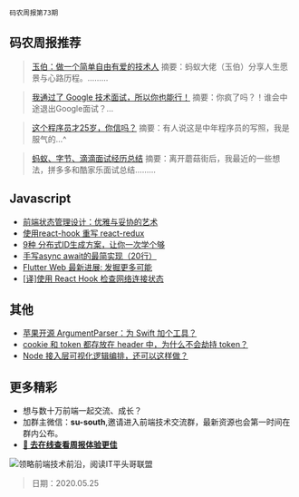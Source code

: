 `码农周报第73期`

## 码农周报推荐

> [玉伯：做一个简单自由有爱的技术人](https://segmentfault.com/a/1190000022676508)
> 摘要：蚂蚁大佬（玉伯）分享人生愿景与心路历程。………


> [我通过了 Google 技术面试，所以你也能行！](https://mp.weixin.qq.com/s/gysyLBtYheOeerI4rIcFYw)
> 摘要：你疯了吗？！谁会中途退出Google面试？…

> [这个程序员才25岁，你信吗？](https://mp.weixin.qq.com/s/qOk-FK1CvCZ-ha3yR0g01A)
> 摘要：有人说这是中年程序员的写照，我是服气的…^

> [蚂蚁、字节、滴滴面试经历总结](https://segmentfault.com/a/1190000022699189)
> 摘要：离开蘑菇街后，我最近的一些想法，拼多多和酷家乐面试总结………



## Javascript


- [前端状态管理设计：优雅与妥协的艺术](https://cdc.tencent.com/2020/05/22/frontend-state-management-research/)
- [使用react-hook 重写 react-redux](https://www.javascriptc.com/3804.html)
- [9种 分布式ID生成方案，让你一次学个够](https://segmentfault.com/a/1190000022717820)
- [手写async await的最简实现（20行）](https://segmentfault.com/a/1190000022705474)
- [Flutter Web 最新进展: 发掘更多可能](https://mp.weixin.qq.com/s/NGqF2OTvsV1A2KLiMXE2PQ)
- [[译]使用 React Hook 检查网络连接状态](https://www.javascriptc.com/3802.html)


## 其他

- [苹果开源 ArgumentParser：为 Swift 加个工具？](https://www.javascriptc.com/3906.html)
- [cookie 和 token 都存放在 header 中，为什么不会劫持 token？](https://www.javascriptc.com/interview-tips/zh_cn/javascript/why-token-is-safe/)
- [Node 接入层可视化逻辑编排，还可以这样做？](https://www.yuque.com/artist/blog/pfmogu)


## 更多精彩

- 想与数十万前端一起交流、成长？
- 加群主微信：**su-south**,邀请进入前端技术交流群，最新资源也会第一时间在群内公布。
- **[:lollipop: 去在线查看周报体验更佳](https://www.javascriptc.com/category/javascript-weekly)**

![领略前端技术前沿，阅读IT平头哥联盟](https://user-images.githubusercontent.com/18324563/70633966-608b2980-1c6c-11ea-8123-34f1fd13484e.png)

> 日期：2020.05.25
